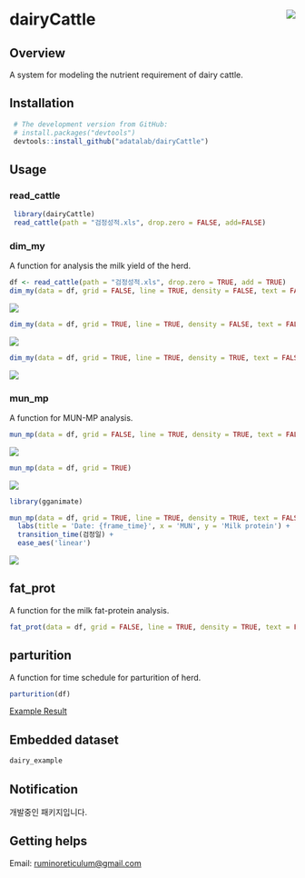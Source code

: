 # dairyCattle <img src="man/figures/logo.png" align="right" />
## Overview
A system for modeling the nutrient requirement of dairy cattle.

## Installation
```r
 # The development version from GitHub:
 # install.packages("devtools")
 devtools::install_github("adatalab/dairyCattle")
```

## Usage
### read_cattle
```r
 library(dairyCattle)
 read_cattle(path = "검정성적.xls", drop.zero = FALSE, add=FALSE)
```

### dim_my
A function for analysis the milk yield of the herd.
```r
df <- read_cattle(path = "검정성적.xls", drop.zero = TRUE, add = TRUE)
dim_my(data = df, grid = FALSE, line = TRUE, density = FALSE, text = FALSE)
```
<img src="man/figures/days_my_1.png">

```r
dim_my(data = df, grid = TRUE, line = TRUE, density = FALSE, text = FALSE)
```
<img src="man/figures/days_my_2.png">

```r
dim_my(data = df, grid = TRUE, line = TRUE, density = TRUE, text = FALSE)
```
<img src="man/figures/days_my_3.png">

### mun_mp
A function for MUN-MP analysis.
```r
mun_mp(data = df, grid = FALSE, line = TRUE, density = TRUE, text = FALSE)
```
<img src="man/figures/mun_mp_1.png">

```r
mun_mp(data = df, grid = TRUE)
```
<img src="man/figures/mun_mp_2.png">

```r
library(gganimate)

mun_mp(data = df, grid = TRUE, line = TRUE, density = TRUE, text = FALSE)
  labs(title = 'Date: {frame_time}', x = 'MUN', y = 'Milk protein') +
  transition_time(검정일) +
  ease_aes('linear')
```
<img src="man/figures/mun_mp_3.gif">

## fat_prot
A function for the milk fat-protein analysis.
```r
fat_prot(data = df, grid = FALSE, line = TRUE, density = TRUE, text = FALSE)
```

## parturition
A function for time schedule for parturition of herd.
```r
parturition(df)
```

[Example Result](https://github.com/adatalab/dairyCattle/blob/master/man/figures/parturition.html)


## Embedded dataset
```r
dairy_example
```

## Notification
개발중인 패키지입니다.

## Getting helps
Email: ruminoreticulum@gmail.com
